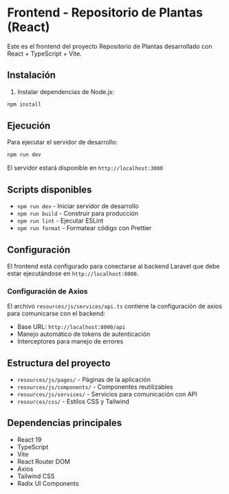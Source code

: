 # Frontend - Repositorio de Plantas (React)

Este es el frontend del proyecto Repositorio de Plantas desarrollado con React + TypeScript + Vite.

## Instalación

1. Instalar dependencias de Node.js:
```bash
npm install
```

## Ejecución

Para ejecutar el servidor de desarrollo:
```bash
npm run dev
```

El servidor estará disponible en `http://localhost:3000`

## Scripts disponibles

- `npm run dev` - Iniciar servidor de desarrollo
- `npm run build` - Construir para producción
- `npm run lint` - Ejecutar ESLint
- `npm run format` - Formatear código con Prettier

## Configuración

El frontend está configurado para conectarse al backend Laravel que debe estar ejecutándose en `http://localhost:8000`.

### Configuración de Axios

El archivo `resources/js/services/api.ts` contiene la configuración de axios para comunicarse con el backend:

- Base URL: `http://localhost:8000/api`
- Manejo automático de tokens de autenticación
- Interceptores para manejo de errores

## Estructura del proyecto

- `resources/js/pages/` - Páginas de la aplicación
- `resources/js/components/` - Componentes reutilizables
- `resources/js/services/` - Servicios para comunicación con API
- `resources/css/` - Estilos CSS y Tailwind

## Dependencias principales

- React 19
- TypeScript
- Vite
- React Router DOM
- Axios
- Tailwind CSS
- Radix UI Components
